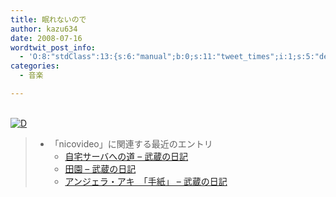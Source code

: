 ```yaml
---
title: 眠れないので
author: kazu634
date: 2008-07-16
wordtwit_post_info:
  - 'O:8:"stdClass":13:{s:6:"manual";b:0;s:11:"tweet_times";i:1;s:5:"delay";i:0;s:7:"enabled";i:1;s:10:"separation";s:2:"60";s:7:"version";s:3:"3.7";s:14:"tweet_template";b:0;s:6:"status";i:2;s:6:"result";a:0:{}s:13:"tweet_counter";i:2;s:13:"tweet_log_ids";a:1:{i:0;i:4149;}s:9:"hash_tags";a:0:{}s:8:"accounts";a:1:{i:0;s:7:"kazu634";}}'
categories:
  - 音楽

---
```

<div class="section">
<p>
<br /> <a href="http://d.hatena.ne.jp/video/niconico/sm1655668" onclick="__gaTracker('send', 'event', 'outbound-article', 'http://d.hatena.ne.jp/video/niconico/sm1655668', '');" alt="この動画を含む日記"><img src="http://d.hatena.ne.jp/images/d_entry.gif" alt="D" border="0" style="vertical-align: bottom;" title="この動画を含む日記" /></a>
</p>
  
<blockquote>
<ul>
<li>
        「nicovideo」に関連する最近のエントリ <ul>
<li>
<a href="http://d.hatena.ne.jp/sirocco634/20080717/1216305195" onclick="__gaTracker('send', 'event', 'outbound-article', 'http://d.hatena.ne.jp/sirocco634/20080717/1216305195', ' 自宅サーバへの道 &#8211; 武蔵の日記');" target="_blank"> 自宅サーバへの道 &#8211; 武蔵の日記</a>
</li>
<li>
<a href="http://d.hatena.ne.jp/sirocco634/20080712/1215817079" onclick="__gaTracker('send', 'event', 'outbound-article', 'http://d.hatena.ne.jp/sirocco634/20080712/1215817079', ' 田園 &#8211; 武蔵の日記');" target="_blank"> 田園 &#8211; 武蔵の日記</a>
</li>
<li>
<a href="http://d.hatena.ne.jp/sirocco634/20080705/1215269096" onclick="__gaTracker('send', 'event', 'outbound-article', 'http://d.hatena.ne.jp/sirocco634/20080705/1215269096', ' アンジェラ・アキ　「手紙」 &#8211; 武蔵の日記');" target="_blank"> アンジェラ・アキ　「手紙」 &#8211; 武蔵の日記</a>
</li>
</ul>
</li>
</ul>
</blockquote>
</div>
